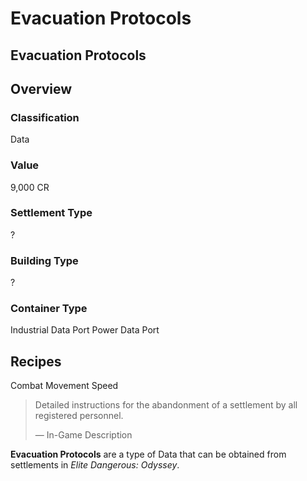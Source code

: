 # Evacuation Protocols
## Evacuation Protocols

## Overview

### Classification

Data

### Value

9,000 CR

### Settlement Type

?

### Building Type

?

### Container Type

Industrial Data Port
Power Data Port

## Recipes

Combat Movement Speed

> 
> 
> Detailed instructions for the abandonment of a settlement by all registered personnel.
> 
> 
> — In-Game Description
> 

**Evacuation Protocols** are a type of Data that can be obtained from settlements in *Elite Dangerous: Odyssey*.